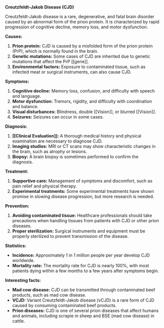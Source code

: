 **Creutzfeldt-Jakob Disease (CJD)**

Creutzfeldt-Jakob disease is a rare, degenerative, and fatal brain disorder caused by an abnormal form of the prion protein. It is characterized by rapid progression of cognitive decline, memory loss, and motor dysfunction.

**Causes:**

1. **Prion protein:** CJD is caused by a misfolded form of the prion protein (PrP), which is normally found in the brain.
2. **Genetic mutations:** Some cases of CJD are inherited due to genetic mutations that affect the PrP [[gene]].
3. **Environmental factors:** Exposure to contaminated tissue, such as infected meat or surgical instruments, can also cause CJD.

**Symptoms:**

1. **Cognitive decline:** Memory loss, confusion, and difficulty with speech and language.
2. **Motor dysfunction:** Tremors, rigidity, and difficulty with coordination and balance.
3. **Visual disturbances:** Blindness, double [[Vision]], or blurred [[Vision]].
4. **Seizures:** Seizures can occur in some cases.

**Diagnosis:**

1. **[[Clinical Evaluation]]:** A thorough medical history and physical examination are necessary to diagnose CJD.
2. **Imaging studies:** MRI or CT scans may show characteristic changes in the brain, such as atrophy or lesions.
3. **Biopsy:** A brain biopsy is sometimes performed to confirm the diagnosis.

**Treatment:**

1. **Supportive care:** Management of symptoms and discomfort, such as pain relief and physical therapy.
2. **Experimental treatments:** Some experimental treatments have shown promise in slowing disease progression, but more research is needed.

**Prevention:**

1. **Avoiding contaminated tissue:** Healthcare professionals should take precautions when handling tissues from patients with CJD or other prion diseases.
2. **Proper sterilization:** Surgical instruments and equipment must be properly sterilized to prevent transmission of the disease.

**Statistics:**

* **Incidence:** Approximately 1 in 1 million people per year develop CJD worldwide.
* **Mortality rate:** The mortality rate for CJD is nearly 100%, with most patients dying within a few months to a few years after symptoms begin.

**Interesting facts:**

* **Mad cow disease:** CJD can be transmitted through contaminated beef products, such as mad cow disease.
* **VCJD:** Variant Creutzfeldt-Jakob disease (vCJD) is a rare form of CJD caused by consuming contaminated beef products.
* **Prion diseases:** CJD is one of several prion diseases that affect humans and animals, including scrapie in sheep and BSE (mad cow disease) in cattle.